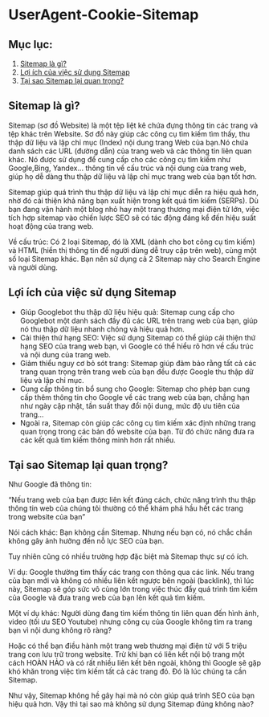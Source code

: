 # UserAgent-Cookie-Sitemap

## Mục lục:
1. [Sitemap là gì?](#sitemap-là-gì)
2. [Lợi ích của việc sử dụng Sitemap](#lợi-ích-của-việc-sử-dụng-sitemap)
3. [Tại sao Sitemap lại quan trọng?](#tại-sao-sitemap-lại-quan-trọng)
## Sitemap là gì?
Sitemap (sơ đồ Website) là một tệp liệt kê chứa đựng thông tin các trang và tệp khác trên Website. Sơ đồ này giúp các công cụ tìm kiếm tìm thấy, thu thập dữ liệu và lập chỉ mục (Index) nội dung trang Web của bạn.Nó chứa danh sách các URL (đường dẫn) của trang web và các thông tin liên quan khác. Nó được sử dụng để cung cấp cho các công cụ tìm kiếm như Google,Bing, Yandex… thông tin về cấu trúc và nội dung của trang web, giúp họ dễ dàng thu thập dữ liệu và lập chỉ mục trang web của bạn tốt hơn.

Sitemap giúp quá trình thu thập dữ liệu và lập chỉ mục diễn ra hiệu quả hơn, nhờ đó cải thiện khả năng bạn xuất hiện trong kết quả tìm kiếm (SERPs). Dù bạn đang vận hành một blog nhỏ hay một trang thương mại điện tử lớn, việc tích hợp sitemap vào chiến lược SEO sẽ có tác động đáng kể đến hiệu suất hoạt động của trang web.

Về cấu trúc: Có 2 loại Sitemap, đó là XML (dành cho bot công cụ tìm kiếm) và HTML (hiển thị thông tin để người dùng dễ truy cập trên web), cùng một số loại Sitemap khác. Bạn nên sử dụng cả 2 Sitemap này cho Search Engine và người dùng.

## Lợi ích của việc sử dụng Sitemap
- Giúp Googlebot thu thập dữ liệu hiệu quả: Sitemap cung cấp cho Googlebot một danh sách đầy đủ các URL trên trang web của bạn, giúp nó thu thập dữ liệu nhanh chóng và hiệu quả hơn.
- Cải thiện thứ hạng SEO: Việc sử dụng Sitemap có thể giúp cải thiện thứ hạng SEO của trang web bạn, vì Google có thể hiểu rõ hơn về cấu trúc và nội dung của trang web.
- Giảm thiểu nguy cơ bỏ sót trang: Sitemap giúp đảm bảo rằng tất cả các trang quan trọng trên trang web của bạn đều được Google thu thập dữ liệu và lập chỉ mục.
- Cung cấp thông tin bổ sung cho Google: Sitemap cho phép bạn cung cấp thêm thông tin cho Google về các trang web của bạn, chẳng hạn như ngày cập nhật, tần suất thay đổi nội dung, mức độ ưu tiên của trang…
- Ngoài ra, Sitemap còn giúp các công cụ tìm kiếm xác định những trang quan trọng trong các bản đồ website của bạn. Từ đó chức năng đưa ra các kết quả tìm kiếm thông minh hơn rất nhiều.

## Tại sao Sitemap lại quan trọng?

Như Google đã thông tin:

“Nếu trang web của bạn được liên kết đúng cách, chức năng trình thu thập thông tin web của chúng tôi thường có thể khám phá hầu hết các trang trong website của bạn”

Nói cách khác: Bạn không cần Sitemap. Nhưng nếu bạn có, nó chắc chắn không gây ảnh hưởng đến nỗ lực SEO của bạn.

Tuy nhiên cũng có nhiều trường hợp đặc biệt mà Sitemap thực sự có ích.

Ví dụ: Google thường tìm thấy các trang con thông qua các link. Nếu trang của bạn mới và không có nhiều liên kết ngược bên ngoài (backlink), thì lúc này, Sitemap sẽ góp sức vô cùng lớn trong việc thúc đẩy quá trình tìm kiếm của Google và đưa trang web của bạn lên kết quả tìm kiếm.

Một ví dụ khác: Người dùng đang tìm kiếm thông tin liên quan đến hình ảnh, video (tối ưu SEO Youtube) nhưng công cụ của Google không tìm ra trang bạn vì nội dung không rõ ràng?

Hoặc có thể bạn điều hành một trang web thương mại điện tử với 5 triệu trang con lưu trữ trong website. Trừ khi bạn có liên kết nội bộ trang một cách HOÀN HẢO và có rất nhiều liên kết bên ngoài, không thì Google sẽ gặp khó khăn trong việc tìm kiếm tất cả các trang đó. Đó là lúc chúng ta cần Sitemap.

Như vậy, Sitemap không hề gây hại mà nó còn giúp quá trình SEO của bạn hiệu quả hơn. Vậy thì tại sao mà không sử dụng Sitemap đúng không nào?
